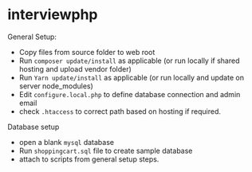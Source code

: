 # interviewphp

General Setup:

* Copy files from source folder to web root
* Run `composer update/install` as applicable (or run locally if shared hosting and upload vendor folder)
* Run `Yarn update/install` as applicable (or run locally and update on server node_modules)
* Edit `configure.local.php` to define database connection and admin email
* check `.htaccess` to correct path based on hosting if required.

Database setup

* open a blank `mysql` database
* Run `shoppingcart.sql` file to create sample database
* attach to scripts from general setup steps.
